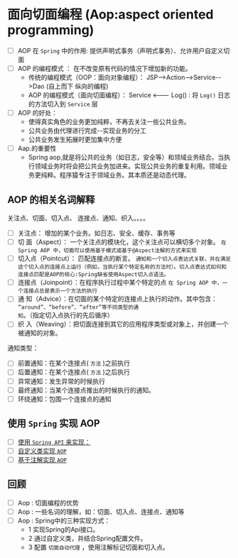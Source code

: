 # 面向切面编程 (Aop:aspect oriented programming)
- [ ] AOP 在 `Spring` 中的作用: 提供声明式事务（声明式事务）、允许用户自定义切面
- [ ] AOP 的编程模式 ： 在不改变原有代码的情况下增加新的功能。
    - 传统的编程模式（OOP：面向对象编程）： JSP-->Action-->Service-->Dao (自上而下  纵向的编程)
    - AOP 的编程模式（面向切面编程）： 
          Service  <---  Log()  : 将 `Log()` 日志的方法切入到 `Service` 层
- [ ] AOP 的好处：
    - 使得真实角色的业务更加纯粹，不再去关注一些公共业务。
    - 公共业务由代理进行完成--实现业务的分工
    - 公共业务发生拓展时更加集中方便
- [ ] Aap.的重要性
    - Spring aop,就是将公共的业务（如日志，安全等）和领域业务结合。当执行领域业务时将会把公共业务加进来。实现公共业务的重复利用。领域业务更纯粹。程序猿专注于领域业务。其本质还是动态代理。

## AOP 的相关名词解释
关注点、切面、切入点、 连接点、通知、织入。。。。
- [ ] 关注点： 增加的某个业务。如日志、安全、缓存、事务等
- [ ] 切  面（Aspect）： 一个关注点的模块化，这个关注点可以横切多个对象。 `在Spring AOP 中，切面可以使用基于模式或基于@Aspect注解的方式来实现`
- [ ] 切入点（Pointcut）： 匹配连接点的断言。 `通知和一个切入点表达式关联，并在满足这个切入点的连接点上运行〈例如，当执行某个特定名称的方法时）。切入点表达式如何和连接点匹配是AOP的核心:Spring缺省使用Aspect切入点语法。`
- [ ] 连接点（Joinpoint）：在程序执行过程中某个特定的点 `在 Spring AOP 中，一个连接点总是表示一个方法的执行 `
- [ ] 通  知（Advice）：在切面的某个特定的连接点上执行的动作。其中包含： `“around”、“before”、“after”等不同类型的通知`。（指定切入点执行的先后循序）
- [ ] 织  入（Weaving）：把切面连接到其它的应用程序类型或对象上，并创建一个被通知的对象。

通知类型：
- [ ] 前置通知：在某个连接点( `方法` )之前执行
- [ ] 后置通知：在某个连接点( `方法` )之后执行
- [ ] 异常通知：发生异常的时候执行
- [ ] 最终通知：当某个连接点推出的时候执行的通知。
- [ ] 环绕通知：包围一个连接点的通知

## 使用 `Spring` 实现 AOP
- [ ] [使用 `Spring API` 来实现：](Aop01/)
- [ ] [自定义类实现 `AOP`](Aop02/)
- [ ] [基于注解实现 `AOP`](Aop03/)

## 回顾
- [ ] Aop : 切面编程的优势
- [ ] Aop : 一些名词的理解，如：切面、切入点、连接点、通知等
- [ ] Aop : Spring中的三种实现方式：
    - 1 实现Spring的Api接口。
    - 2 通过自定义类，并结合Spring配置文件。
    - 3 配置 `切面自动代理` ，使用注解标记切面和切入点。



